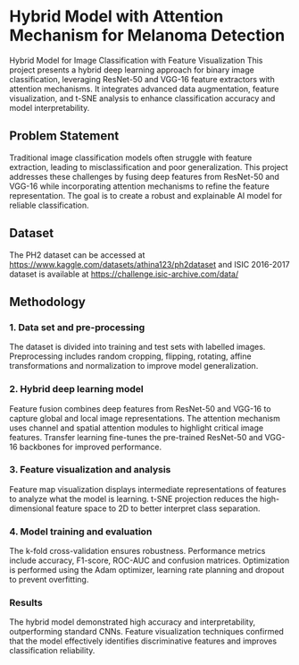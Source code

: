 # Hybrid Model with Attention Mechanism for Melanoma Detection

Hybrid Model for Image Classification with Feature Visualization
This project presents a hybrid deep learning approach for binary image classification, leveraging ResNet-50 and VGG-16 feature extractors with attention mechanisms. It integrates advanced data augmentation, feature visualization, and t-SNE analysis to enhance classification accuracy and model interpretability.

## Problem Statement

Traditional image classification models often struggle with feature extraction, leading to misclassification and poor generalization. This project addresses these challenges by fusing deep features from ResNet-50 and VGG-16 while incorporating attention mechanisms to refine the feature representation. The goal is to create a robust and explainable AI model for reliable classification.

## Dataset
The PH2 dataset can be accessed at https://www.kaggle.com/datasets/athina123/ph2dataset 
and ISIC 2016-2017 dataset is available at https://challenge.isic-archive.com/data/

## Methodology

### 1. Data set and pre-processing
The dataset is divided into training and test sets with labelled images.
Preprocessing includes random cropping, flipping, rotating, affine transformations and normalization to improve model generalization.

### 2. Hybrid deep learning model
Feature fusion combines deep features from ResNet-50 and VGG-16 to capture global and local image representations.
The attention mechanism uses channel and spatial attention modules to highlight critical image features.
Transfer learning fine-tunes the pre-trained ResNet-50 and VGG-16 backbones for improved performance.

### 3. Feature visualization and analysis
Feature map visualization displays intermediate representations of features to analyze what the model is learning.
t-SNE projection reduces the high-dimensional feature space to 2D to better interpret class separation.

### 4. Model training and evaluation
The k-fold cross-validation ensures robustness.
Performance metrics include accuracy, F1-score, ROC-AUC and confusion matrices.
Optimization is performed using the Adam optimizer, learning rate planning and dropout to prevent overfitting.

### Results
The hybrid model demonstrated high accuracy and interpretability, outperforming standard CNNs. Feature visualization techniques confirmed that the model effectively identifies discriminative features and improves classification reliability.
